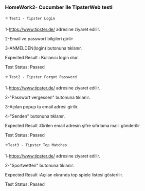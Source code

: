 <h3><bold> HomeWork2- Cucumber ile TipsterWeb testi</bold></h3>

 :star: `Test1 - Tipster Login`

1-https://www.tipster.de/ adresine ziyaret edilir.

2-Email ve passwort bilgileri girilir

3-ANMELDEN(login) butonuna tıklanır.

Expected Result : Kullanıcı login olur.

Test Status: Passed

:star: `Test2 - Tipster Forgot Password`

1-https://www.tipster.de/ adresine ziyaret edilir.

2-"Passwort vergessen" butonuna tıklanır.

3-Açılan popup ta email adresi girilir.

4-"Senden" butonuna tıklanır.

Expected Result :Girilen email adresin şifre sıfırlama maili gönderilir

Test Status: Passed

 :star:`Test3 - Tipster Top Matches` 

1-https://www.tipster.de/ adresine ziyaret edilir.

2-"Sportwetten" butonuna tıklanır.

Expected Result :Açılan ekranda top spiele listesi gösterilir.

Test Status: Passed